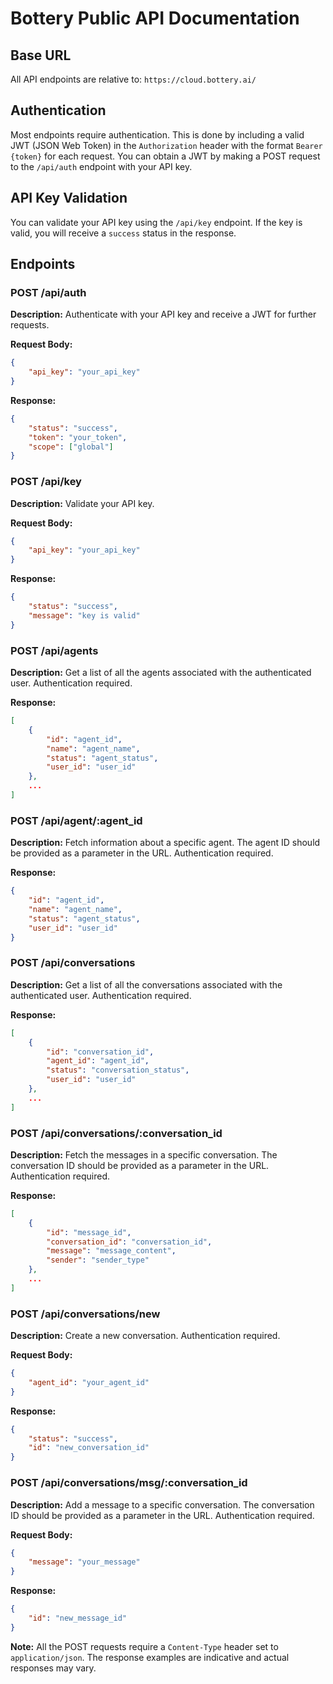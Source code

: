 # Bottery Public API Documentation

## Base URL
All API endpoints are relative to: `https://cloud.bottery.ai/`

## Authentication
Most endpoints require authentication. This is done by including a valid JWT (JSON Web Token) in the `Authorization` header with the format `Bearer {token}` for each request. You can obtain a JWT by making a POST request to the `/api/auth` endpoint with your API key.

## API Key Validation
You can validate your API key using the `/api/key` endpoint. If the key is valid, you will receive a `success` status in the response.

## Endpoints

### POST /api/auth
**Description:** Authenticate with your API key and receive a JWT for further requests.

**Request Body:**
```json
{
    "api_key": "your_api_key"
}
```
**Response:**
```json
{
    "status": "success",
    "token": "your_token",
    "scope": ["global"]
}
```

### POST /api/key
**Description:** Validate your API key.

**Request Body:**
```json
{
    "api_key": "your_api_key"
}
```
**Response:**
```json
{
    "status": "success",
    "message": "key is valid"
}
```

### POST /api/agents
**Description:** Get a list of all the agents associated with the authenticated user. Authentication required.

**Response:**
```json
[
    {
        "id": "agent_id",
        "name": "agent_name",
        "status": "agent_status",
        "user_id": "user_id"
    },
    ...
]
```

### POST /api/agent/:agent_id
**Description:** Fetch information about a specific agent. The agent ID should be provided as a parameter in the URL. Authentication required.

**Response:**
```json
{
    "id": "agent_id",
    "name": "agent_name",
    "status": "agent_status",
    "user_id": "user_id"
}
```

### POST /api/conversations
**Description:** Get a list of all the conversations associated with the authenticated user. Authentication required.

**Response:**
```json
[
    {
        "id": "conversation_id",
        "agent_id": "agent_id",
        "status": "conversation_status",
        "user_id": "user_id"
    },
    ...
]
```

### POST /api/conversations/:conversation_id
**Description:** Fetch the messages in a specific conversation. The conversation ID should be provided as a parameter in the URL. Authentication required.

**Response:**
```json
[
    {
        "id": "message_id",
        "conversation_id": "conversation_id",
        "message": "message_content",
        "sender": "sender_type"
    },
    ...
]
```

### POST /api/conversations/new
**Description:** Create a new conversation. Authentication required.

**Request Body:**
```json
{
    "agent_id": "your_agent_id"
}
```
**Response:**
```json
{
    "status": "success",
    "id": "new_conversation_id"
}
```

### POST /api/conversations/msg/:conversation_id
**Description:** Add a message to a specific conversation. The conversation ID should be provided as a parameter in the URL. Authentication required.

**Request Body:**
```json
{
    "message": "your_message"
}
```
**Response:**
```json
{
    "id": "new_message_id"
}
```

**Note:** All the POST requests require a `Content-Type` header set to `application/json`. The response examples are indicative and actual responses may vary.
